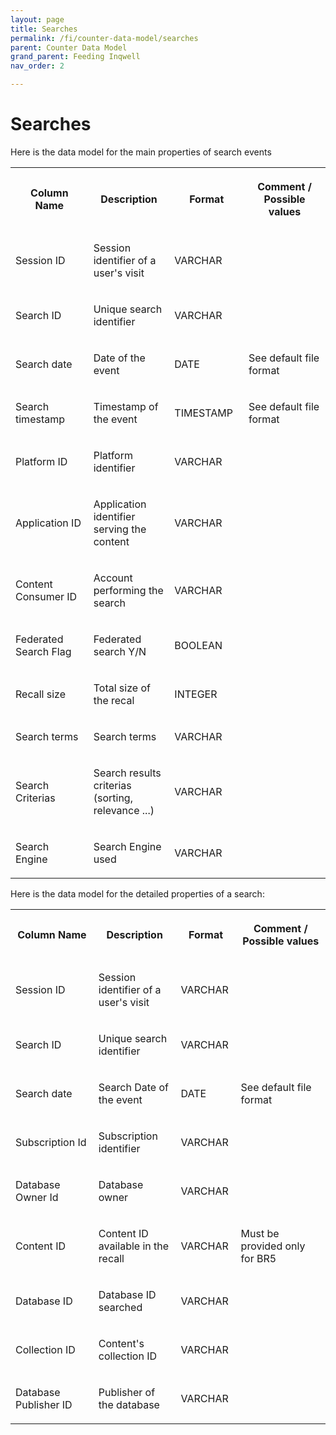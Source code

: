 ```yaml
---
layout: page
title: Searches
permalink: /fi/counter-data-model/searches
parent: Counter Data Model
grand_parent: Feeding Inqwell
nav_order: 2

---
```


<h1>Searches</h1>

<p>Here is the data model for the main properties of search events</p>

<div class="table-wrap"><table data-layout="default" class="confluenceTable"><colgroup><col style="width: 306.0px;"/><col style="width: 306.0px;"/><col style="width: 188.0px;"/><col style="width: 425.0px;"/></colgroup><tbody><tr><th class="confluenceTh"><p><strong>Column Name</strong></p></th><th class="confluenceTh"><p><strong>Description</strong></p></th><th class="confluenceTh"><p><strong>Format</strong></p></th><th class="confluenceTh"><p><strong>Comment / Possible values</strong></p></th></tr><tr><td class="confluenceTd"><p>Session ID</p></td><td class="confluenceTd"><p>Session identifier of a user's visit</p></td><td class="confluenceTd"><p>VARCHAR</p></td><td class="confluenceTd"><p /></td></tr><tr><td class="confluenceTd"><p>Search ID</p></td><td class="confluenceTd"><p>Unique search identifier</p></td><td class="confluenceTd"><p>VARCHAR</p></td><td class="confluenceTd"><p /></td></tr><tr><td class="confluenceTd"><p>Search date</p></td><td class="confluenceTd"><p>Date of the event</p></td><td class="confluenceTd"><p>DATE</p></td><td class="confluenceTd"><p>See default file format</p></td></tr><tr><td class="confluenceTd"><p>Search timestamp</p></td><td class="confluenceTd"><p>Timestamp of the event</p></td><td class="confluenceTd"><p>TIMESTAMP</p></td><td class="confluenceTd"><p>See default file format</p></td></tr><tr><td class="confluenceTd"><p>Platform ID</p></td><td class="confluenceTd"><p>Platform identifier</p></td><td class="confluenceTd"><p>VARCHAR</p></td><td class="confluenceTd"><p /></td></tr><tr><td class="confluenceTd"><p>Application ID</p></td><td class="confluenceTd"><p>Application identifier serving the content</p></td><td class="confluenceTd"><p>VARCHAR</p></td><td class="confluenceTd"><p /></td></tr><tr><td class="confluenceTd"><p>Content Consumer ID</p></td><td class="confluenceTd"><p>Account performing the search</p></td><td class="confluenceTd"><p>VARCHAR</p></td><td class="confluenceTd"><p /></td></tr><tr><td class="confluenceTd"><p>Federated Search Flag</p></td><td class="confluenceTd"><p>Federated search Y/N</p></td><td class="confluenceTd"><p>BOOLEAN</p></td><td class="confluenceTd"><p /></td></tr><tr><td class="confluenceTd"><p>Recall size</p></td><td class="confluenceTd"><p>Total size of the recal</p></td><td class="confluenceTd"><p>INTEGER</p></td><td class="confluenceTd"><p /></td></tr><tr><td class="confluenceTd"><p>Search terms</p></td><td class="confluenceTd"><p>Search terms</p></td><td class="confluenceTd"><p>VARCHAR</p></td><td class="confluenceTd"><p /></td></tr><tr><td class="confluenceTd"><p>Search Criterias</p></td><td class="confluenceTd"><p>Search results criterias (sorting, relevance ...)</p></td><td class="confluenceTd"><p>VARCHAR</p></td><td class="confluenceTd"><p /></td></tr><tr><td class="confluenceTd"><p>Search Engine</p></td><td class="confluenceTd"><p>Search Engine used</p></td><td class="confluenceTd"><p>VARCHAR</p></td><td class="confluenceTd"><p /></td></tr></tbody></table></div><p>Here is the data model for the detailed properties of a search:</p><div class="table-wrap"><table data-layout="default" class="confluenceTable"><colgroup><col style="width: 172.0px;"/><col style="width: 169.0px;"/><col style="width: 103.0px;"/><col style="width: 236.0px;"/></colgroup><tbody><tr><th class="confluenceTh"><p><strong>Column Name</strong></p></th><th class="confluenceTh"><p><strong>Description</strong></p></th><th class="confluenceTh"><p><strong>Format</strong></p></th><th class="confluenceTh"><p><strong>Comment / Possible values</strong></p></th></tr><tr><td class="confluenceTd"><p>Session ID</p></td><td class="confluenceTd"><p>Session identifier of a user's visit</p></td><td class="confluenceTd"><p>VARCHAR</p></td><td class="confluenceTd"><p /></td></tr><tr><td class="confluenceTd"><p>Search ID</p></td><td class="confluenceTd"><p>Unique search identifier</p></td><td class="confluenceTd"><p>VARCHAR</p></td><td class="confluenceTd"><p /></td></tr><tr><td class="confluenceTd"><p>Search date</p></td><td class="confluenceTd"><p>Search Date of the event</p></td><td class="confluenceTd"><p>DATE</p></td><td class="confluenceTd"><p>See default file format</p></td></tr><tr><td class="confluenceTd"><p>Subscription Id</p></td><td class="confluenceTd"><p>Subscription identifier</p></td><td class="confluenceTd"><p>VARCHAR</p></td><td class="confluenceTd"><p /></td></tr><tr><td class="confluenceTd"><p>Database Owner Id</p></td><td class="confluenceTd"><p>Database owner</p></td><td class="confluenceTd"><p>VARCHAR</p></td><td class="confluenceTd"><p /></td></tr><tr><td class="confluenceTd"><p>Content ID</p></td><td class="confluenceTd"><p>Content ID available in the recall</p></td><td class="confluenceTd"><p>VARCHAR</p></td><td class="confluenceTd"><p>Must be provided only for BR5</p></td></tr><tr><td class="confluenceTd"><p>Database ID</p></td><td class="confluenceTd"><p>Database ID searched</p></td><td class="confluenceTd"><p>VARCHAR</p></td><td class="confluenceTd"><p /></td></tr><tr><td class="confluenceTd"><p>Collection ID</p></td><td class="confluenceTd"><p>Content's collection ID</p></td><td class="confluenceTd"><p>VARCHAR</p></td><td class="confluenceTd"><p /></td></tr><tr><td class="confluenceTd"><p>Database Publisher ID</p></td><td class="confluenceTd"><p>Publisher of the database</p></td><td class="confluenceTd"><p>VARCHAR</p></td><td class="confluenceTd"><p /></td></tr></tbody></table></div>

<script src="../../assets/js/removeMadeWith.js"></script>